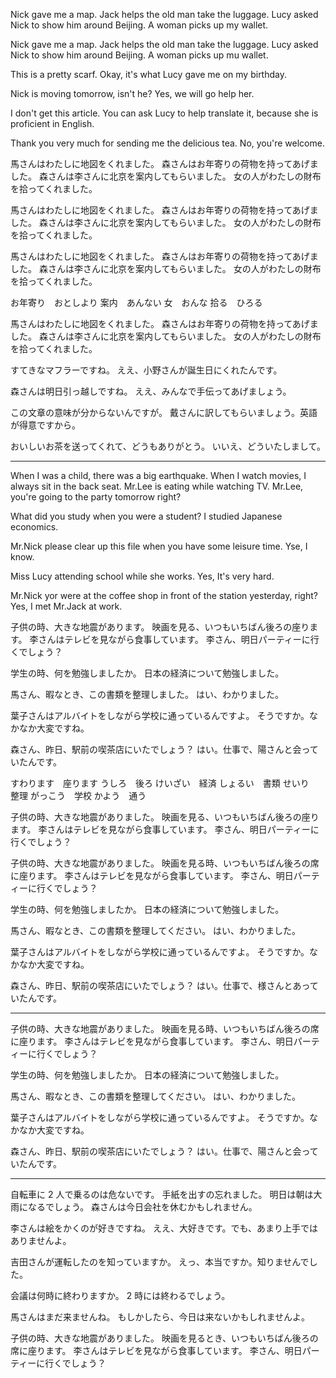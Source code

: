 Nick gave me a map.
Jack helps the old man take the luggage.
Lucy asked Nick to show him around Beijing.
A woman picks up my wallet.

Nick gave me a map.
Jack helps the old man take the luggage.
Lucy asked Nick to show him around Beijing.
A woman picks up mu wallet.

This is a pretty scarf.
Okay, it's what Lucy gave me on my birthday.

Nick is moving tomorrow, isn't he?
Yes, we will go help her.

I don't get this article.
You can ask Lucy to help translate it, because she is proficient in English.

Thank you very much for sending me the delicious tea.
No, you're welcome.

馬さんはわたしに地図をくれました。
森さんはお年寄りの荷物を持ってあげました。
森さんは李さんに北京を案内してもらいました。
女の人がわたしの財布を拾ってくれました。

馬さんはわたしに地図をくれました。
森さんはお年寄りの荷物を持ってあげました。
森さんは李さんに北京を案内してもらいました。
女の人がわたしの財布を拾ってくれました。

馬さんはわたしに地図をくれました。
森さんはお年寄りの荷物を持ってあげました。
森さんは李さんに北京を案内してもらいました。
女の人がわたしの財布を拾ってくれました。

お年寄り　おとしより
案内　あんない
女　おんな
拾る　ひろる

馬さんはわたしに地図をくれました。
森さんはお年寄りの荷物を持ってあげました。
森さんは李さんに北京を案内してもらいました。
女の人がわたしの財布を拾ってくれました。

すてきなマフラーですね。
ええ、小野さんが誕生日にくれたんです。

森さんは明日引っ越しですね。
ええ、みんなで手伝ってあげましょう。

この文章の意味が分からないんですが。
戴さんに訳してもらいましょう。英語が得意ですから。

おいしいお茶を送ってくれて、どうもありがとう。
いいえ、どういたしまして。

---

When I was a child, there was a big earthquake.
When I watch movies, I always sit in the back seat.
Mr.Lee is eating while watching TV.
Mr.Lee, you're going to the party tomorrow right?

What did you study when you were a student?
I studied Japanese economics.

Mr.Nick please clear up this file when you have some leisure time.
Yse, I know.

Miss Lucy attending school while she works.
Yes, It's very hard.

Mr.Nick yor were at the coffee shop in front of the station yesterday, right?
Yes, I met Mr.Jack at work.

子供の時、大きな地震があります。
映画を見る、いつもいちばん後ろの座ります。
李さんはテレビを見ながら食事しています。
李さん、明日パーティーに行くでしょう？

学生の時、何を勉強しましたか。
日本の経済について勉強しました。

馬さん、暇なとき、この書類を整理しました。
はい、わかりました。

葉子さんはアルバイトをしながら学校に通っているんですよ。
そうですか。なかなか大変ですね。

森さん、昨日、駅前の喫茶店にいたでしょう？
はい。仕事で、陽さんと会っていたんです。

すわります　座ります
うしろ　後ろ
けいざい　経済
しょるい　書類
せいり　整理
がっこう　学校
かよう　通う

子供の時、大きな地震がありました。
映画を見る、いつもいちばん後ろの座ります。
李さんはテレビを見ながら食事しています。
李さん、明日パーティーに行くでしょう？

子供の時、大きな地震がありました。
映画を見る時、いつもいちばん後ろの席に座ります。
李さんはテレビを見ながら食事しています。
李さん、明日パーティーに行くでしょう？

学生の時、何を勉強しましたか。
日本の経済について勉強しました。

馬さん、暇なとき、この書類を整理してください。
はい、わかりました。

葉子さんはアルバイトをしながら学校に通っているんですよ。
そうですか。なかなか大変ですね。

森さん、昨日、駅前の喫茶店にいたでしょう？
はい。仕事で、様さんとあっていたんです。

---

子供の時、大きな地震がありました。
映画を見る時、いつもいちばん後ろの席に座ります。
李さんはテレビを見ながら食事しています。
李さん、明日パーティーに行くでしょう？

学生の時、何を勉強しましたか。
日本の経済について勉強しました。

馬さん、暇なとき、この書類を整理してください。
はい、わかりました。

葉子さんはアルバイトをしながら学校に通っているんですよ。
そうですか。なかなか大変ですね。

森さん、昨日、駅前の喫茶店にいたでしょう？
はい。仕事で、陽さんと会っていたんです。

---

自転車に 2 人で乗るのは危ないです。
手紙を出すの忘れました。
明日は朝は大雨になるでしょう。
森さんは今日会社を休むかもしれません。

李さんは絵をかくのが好きですね。
ええ、大好きです。でも、あまり上手ではありませんよ。

吉田さんが運転したのを知っていますか。
えっ、本当ですか。知りませんでした。

会議は何時に終わりますか。
2 時には終わるでしょう。

馬さんはまだ来ませんね。
もしかしたら、今日は来ないかもしれませんよ。

子供の時、大きな地震がありました。
映画を見るとき、いつもいちばん後ろの席に座ります。
李さんはテレビを見ながら食事しています。
李さん、明日パーティーに行くでしょう？
